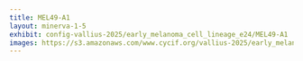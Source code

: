 ```yaml
---
title: MEL49-A1
layout: minerva-1-5
exhibit: config-vallius-2025/early_melanoma_cell_lineage_e24/MEL49-A1
images: https://s3.amazonaws.com/www.cycif.org/vallius-2025/early_melanoma_cell_lineage_e24/MEL49-A1
---
```

